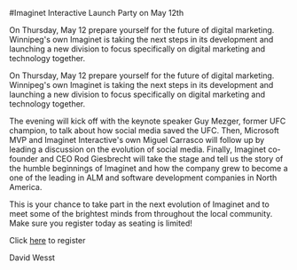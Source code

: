 ﻿#Imaginet Interactive Launch Party on May 12th

On Thursday, May 12 prepare yourself for the future of digital marketing. Winnipeg's own Imaginet is taking the next steps in its development and launching a new division to focus specifically on digital marketing and technology together.

On Thursday, May 12 prepare yourself for the future of digital marketing. Winnipeg's own Imaginet is taking the next steps in its development and launching a new division to focus specifically on digital marketing and technology together.

The evening will kick off with the keynote speaker Guy Mezger, former UFC champion, to talk about how social media saved the UFC. Then, Microsoft MVP and Imaginet Interactive's own Miguel Carrasco will follow up by leading a discussion on the evolution of social media. Finally, Imaginet co-founder and CEO Rod Giesbrecht will take the stage and tell us the story of the humble beginnings of Imaginet and how the company grew to become a one of the leading in ALM and software development companies in North America.

This is your chance to take part in the next evolution of Imaginet and to meet some of the brightest minds from throughout the local community. Make sure you register today as seating is limited!

Click [here](http://imaginetinteractive.com/launch) to register

David Wesst